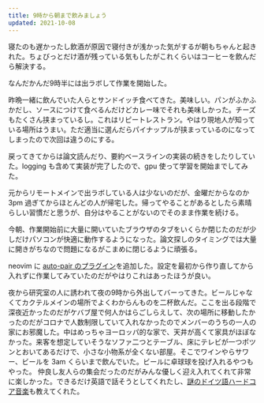 ```yaml
---
title: 9時から朝まで飲みましょう
updated: 2021-10-08
---
```



寝たのも遅かったし飲酒が原因で寝付きが浅かった気がするが朝もちゃんと起きれた。ちょびっとだけ酒が残っている気もしたがこれくらいはコーヒーを飲んだら解決する。

なんだかんだ9時半には出ラボして作業を開始した。

昨晩一緒に飲んでいた人らとサンドイッチ食べてきた。美味しい。パンがふかふかだし、ソースにつけて食べるんだけどカレー味でそれも美味しかった。チーズもたくさん挟まっているし。これはリピートレストラン。やはり現地人が知っている場所はうまい。ただ適当に選んだらパイナップルが挟まっているのになってしまったので次回は違うのにする。

戻ってきてからは論文読んだり、要約ベースラインの実装の続きをしたりしていた。logging も含めて実装が完了したので、gpu 使って学習を開始までしてみた。

元からリモートメインで出ラボしている人は少ないのだが、金曜だからなのか 3pm 過ぎてからほとんどの人が帰宅した。帰ってやることがあるとしたら素晴らしい習慣だと思うが、自分はやることがないのでそのまま作業を続ける。

今朝、作業開始前に大量に開いていたブラウザのタブをいくらか閉じたのだが少しだけパソコンが快適に動作するようになった。論文探しのタイミングでは大量に開きがちなので問題になるがこまめに閉じるように頑張る。

neovim に [auto-pair のプラグイン](https://github.com/steelsojka/pears.nvim)を追加した。設定を最初から作り直してから入れずに作業してみていたのだがやはりこれはあったほうが良い。

夜から研究室の人に誘われて夜の9時から外出してバーってきた。ビールじゃなくてカクテルメインの場所でよくわからんものを二杯飲んだ。ここを出る段階で深夜近かったのだがケバブ屋で何人かはらごしらえして、次の場所に移動したかったのだがコロナで人数制限していて入れなかったのでメンバーのうちの一人の家にお邪魔した。中はめっちゃヨーロッパ的な家で、天井が高くて家具がほぼなかった。来客を想定していそうなソファ二つとテーブル、床にテレビが一つポツンとおいてあるだけで、小さな小物系が全くない部屋。そこでワインやらサワー、ビールを 3am くらいまで飲んでいた。ビールに卓球球を投げ入れるやつもやった。
仲良し友人らの集会だったのだがみんな優しく迎え入れてくれて非常に楽しかった。できるだけ英語で話そうとしてくれたし、[謎のドイツ語ハードコア音楽](https://www.youtube.com/watch?v=Fo3DAhiNKQo)も教えてくれた。

